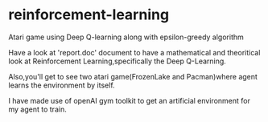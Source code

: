# reinforcement-learning

Atari game using Deep Q-learning along with epsilon-greedy algorithm

Have a look at 'report.doc' document to have a mathematical and theoritical look at Reinforcement Learning,specifically the Deep Q-Learning.

Also,you'll get to see two atari game(FrozenLake and Pacman)where agent learns the environment by itself.

I have made use of openAI gym toolkit to get an artificial environment for my agent to train.
